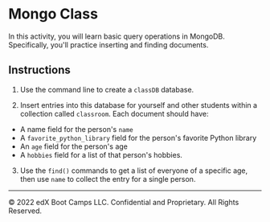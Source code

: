 # Mongo Class

In this activity, you will learn basic query operations in MongoDB. Specifically, you'll practice inserting and finding documents.

## Instructions

1. Use the command line to create a `classDB` database.

2. Insert entries into this database for yourself and other students within a collection called `classroom`. Each document should have:
  * A name field for the person's `name`
  * A `favorite_python_library` field for the person's favorite Python library
  * An `age` field for the person's age
  * A `hobbies` field for a list of that person's hobbies.

3. Use the `find()` commands to get a list of everyone of a specific age, then use `name` to collect the entry for a single person.

---

© 2022 edX Boot Camps LLC. Confidential and Proprietary. All Rights Reserved.